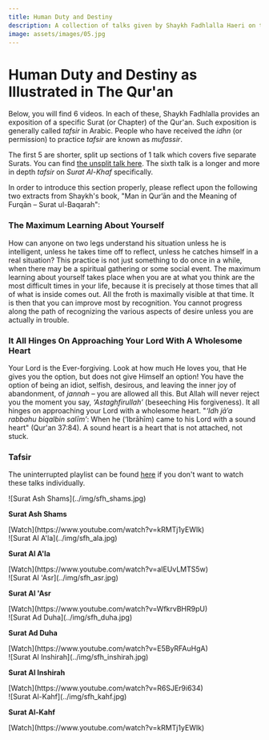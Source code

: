 ```yaml
---
title: Human Duty and Destiny
description: A collection of talks given by Shaykh Fadhlalla Haeri on the theme of Human Destiny and Duty
image: assets/images/05.jpg
---
```


# Human Duty and Destiny as Illustrated in The Qur'an

Below, you will find 6 videos. In each of these, Shaykh Fadhlalla provides an exposition of a specific Surat (or Chapter) of the Qur'an. Such exposition is generally called _tafsir_ in Arabic. People who have received the _idhn_ (or permission) to practice _tafsir_ are known as _mufassir_.

The first 5 are shorter, split up sections of 1 talk which covers five separate Surats. You can find [the unsplit talk here](https://www.youtube.com/watch?v=CtQ-jUSnwx0). The sixth talk is a longer and more in depth _tafsir_ on _Surat Al-Khaf_ specifically.

In order to introduce this section properly, please reflect upon the following two extracts from Shaykh's book, "Man in Qur’ān and the Meaning of Furqān – Surat ul-Baqarah":

### The Maximum Learning About Yourself

How can anyone on two legs understand his situation unless he is intelligent, unless he takes time off to reflect, unless he catches himself in a real situation? This practice is not just something to do once in a while, when there may be a spiritual gathering or some social event. The maximum learning about yourself takes place when you are at what you think are the most difficult times in your life, because it is precisely at those times that all of what is inside comes out. All the froth is maximally visible at that time. It is then that you can improve most by recognition. You cannot progress along the path of recognizing the various aspects of desire unless you are actually in trouble.  

### It All Hinges On Approaching Your Lord With A Wholesome Heart

Your Lord is the Ever-forgiving. Look at how much He loves you, that He gives you the option, but does not give Himself an option! You have the option of being an idiot, selfish, desirous, and leaving the inner joy of abandonment, of _jannah_ – you are allowed all this. But Allah will never reject you the moment you say, _‘Astaghfirullah’_ (beseeching His forgiveness). It all hinges on approaching your Lord with a wholesome heart. "_‘Idh jā’a rabbahu biqalbin salīm’_: When he (‘Ibrāhīm) came to his Lord with a sound heart" (Qur'an 37:84). A sound heart is a heart that is not attached, not stuck.

### Tafsir

The uninterrupted playlist can be found [here](https://www.youtube.com/watch?v=kRMTj1yEWIk&list=PL-Swj8fEF85Kwm_lJ4m1mwz913auDOYjS&index=2&t=0s) if you don't want to watch these talks individually.

<div markdown="1" class="card video sidebar center gemoji center-content">

<div markdown="2" class="video-image">
![Surat Ash Shams](../img/sfh_shams.jpg)
</div>

**Surat Ash Shams**

<div markdown="3" class="video-link">
[Watch](https://www.youtube.com/watch?v=kRMTj1yEWIk)
</div>

</div>

<div markdown="1" class="card video sidebar center gemoji center-content">

<div markdown="2" class="video-image">
![Surat Al A'la](../img/sfh_ala.jpg)
</div>

**Surat Al A'la**

<div markdown="3" class="video-link">
[Watch](https://www.youtube.com/watch?v=aIEUvLMTS5w)
</div>

</div>

<div markdown="1" class="card video sidebar center gemoji center-content">

<div markdown="2" class="video-image">
![Surat Al 'Asr](../img/sfh_asr.jpg)
</div>

**Surat Al 'Asr**

<div markdown="3" class="video-link">
[Watch](https://www.youtube.com/watch?v=WfkrvBHR9pU)
</div>

</div>

<div markdown="1" class="card video sidebar center gemoji center-content">

<div markdown="2" class="video-image">
![Surat Ad Duha](../img/sfh_duha.jpg)
</div>

**Surat Ad Duha**

<div markdown="3" class="video-link">
[Watch](https://www.youtube.com/watch?v=E5ByRFAuHgA)
</div>

</div>

<div markdown="1" class="card video sidebar center gemoji center-content">

<div markdown="2" class="video-image">
![Surat Al Inshirah](../img/sfh_inshirah.jpg)
</div>

**Surat Al Inshirah**

<div markdown="3" class="video-link">
[Watch](https://www.youtube.com/watch?v=R6SJEr9i634)
</div>

</div>

<div markdown="1" class="card video sidebar center gemoji center-content">

<div markdown="2" class="video-image">
![Surat Al-Kahf](../img/sfh_kahf.jpg)
</div>

**Surat Al-Kahf**

<div markdown="3" class="video-link">
[Watch](https://www.youtube.com/watch?v=kRMTj1yEWIk)
</div>

</div>